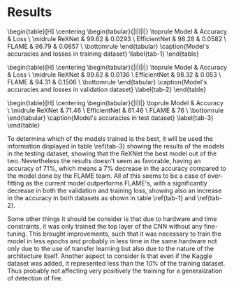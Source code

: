 # Results

\begin{table}[H]
\centering
\begin{tabular}{|l|l|l|}
\toprule
Model & Accuracy & Loss \\
\midrule
ReXNet & 99.62 & 0.0293 \\
EfficientNet & 98.28 & 0.0582 \\
FLAME & 96.79 & 0.0857 \\
\bottomrule
\end{tabular}
\caption{Model's accuracies and losses in training dataset}
\label{tab-1}
\end{table}

\begin{table}[H]
\centering
\begin{tabular}{|l|l|l|}
\toprule
Model & Accuracy & Loss \\
\midrule
ReXNet & 99.62 & 0.0136 \\
EfficientNet & 98.32 & 0.053 \\
FLAME & 94.31 & 0.1506 \\
\bottomrule
\end{tabular}
\caption{Model's accuracies and losses in validation dataset}
\label{tab-2}
\end{table}

\begin{table}[H]
\centering
\begin{tabular}{|l|l|}
\toprule
Model & Accuracy \\
\midrule
ReXNet & 71.46 \\
EfficientNet & 61.46 \\
FLAME & 76 \\
\bottomrule
\end{tabular}
\caption{Model's accuracies in test dataset}
\label{tab-3}
\end{table}

To determine which of the models trained is the best, it will be used the information displayed in table \ref{tab-3} showing the results of the models in the testing dataset, showing that the ReXNet the best model out of the two. Nevertheless the results doesn't seem as favorable, having an accuracy of 71%, which means a 7% decrease in the accuracy compared to the model done by the FLAME team. All of this seems to be a case of over-fitting as the current model outperforms FLAME's, with a significantly decrease in both the validation and training loss, showing also an increase in the accuracy in both datasets as shown in table \ref{tab-1} and \ref{tab-2}.

Some other things it should be consider is that due to hardware and time constraints, it was only trained the top layer of the CNN without any fine-tuning. This brought improvements, such that it was necessary to train the model in less epochs and probably in less time in the same hardware not only due to the use of transfer learning but also due to the nature of the architecture itself. Another aspect to consider is that even if the Kaggle dataset was added, it represented less than the 10% of the training dataset. Thus probably not affecting very positively the training for a generalization of detection of fire.

